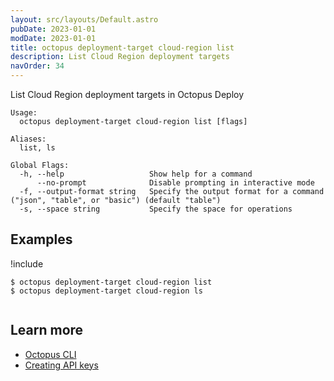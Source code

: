 ```yaml
---
layout: src/layouts/Default.astro
pubDate: 2023-01-01
modDate: 2023-01-01
title: octopus deployment-target cloud-region list
description: List Cloud Region deployment targets
navOrder: 34
---
```


List Cloud Region deployment targets in Octopus Deploy


```
Usage:
  octopus deployment-target cloud-region list [flags]

Aliases:
  list, ls

Global Flags:
  -h, --help                   Show help for a command
      --no-prompt              Disable prompting in interactive mode
  -f, --output-format string   Specify the output format for a command ("json", "table", or "basic") (default "table")
  -s, --space string           Specify the space for operations

```

## Examples

!include <samples-instance>


```
$ octopus deployment-target cloud-region list
$ octopus deployment-target cloud-region ls


```

## Learn more

- [Octopus CLI](/docs/octopus-rest-api/cli)
- [Creating API keys](/docs/octopus-rest-api/how-to-create-an-api-key)